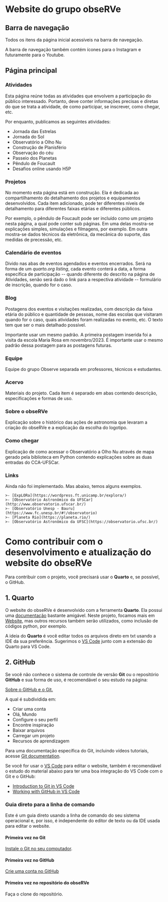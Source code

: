 # Website do grupo obseRVe

## Barra de navegação

Todos os itens da página inicial acessíveis na barra de navegação.

A barra de navegação também contém ícones para o Instagram e futuramente para o Youtube.

## Página principal

### Atividades

Esta página reúne todas as atividades que envolvem a participação do público interessado. Portanto, deve conter informações precisas e diretas do que se trata a atividade, de como participar, se inscrever, como chegar, etc.

Por enquanto, publicamos as seguintes atividades:

- Jornada das Estrelas
- Jornada do Sol
- Observatório a Olho Nu
- Construção de Planisfério
- Observação do céu
- Passeio dos Planetas
- Pêndulo de Foucault
- Desafios online usando H5P

### Projetos

No momento esta página está em construção. Ela é dedicada ao compartilhamento do detalhamento dos projetos e equipamentos desenvolvidos. Cada item adicionado, pode ter diferentes níveis de detalhamento para diferentes faixas etárias e diferentes públicos. 

Por exemplo, o pêndulo de Foucault pode ser incluído como um projeto nesta página, a qual pode conter sub páginas. Em uma delas mostra-se explicações simples, simulações e filmagens, por exemplo. Em outra mostra-se dados técnicos da eletrônica, da mecânica do suporte, das medidas de precessão, etc.

### Calendário de eventos

Divido nas abas de eventos agendados e eventos encerrados. Será na forma de um *quarto.org listing*, cada evento conterá a data, a forma específica de participação -- quando diferente do descrito na página de Atividades, senão será dado o link para a respectiva atividade -- formulário de inscrição, quando for o caso.

### Blog

Postagens dos eventos e visitações realizadas, com descrição da faixa etária do público e quantidade de pessoas, nome das escolas que visitaram quando for o caso, quais atividades foram realizadas no evento, etc. O texto tem que ser o mais detalhado possível.

Importante usar um mesmo padrão. A primeira postagem inserida foi a visita da escola Maria Rosa em novembro/2023. É importante usar o mesmo padrão dessa postagem para as postagens futuras.

### Equipe

Equipe do grupo Observe separada em professores, técnicos e estudantes.

### Acervo

Materiais do projeto. Cada item é separado em abas contendo descrição, especificações e formas de uso.

### Sobre o obseRVe

Explicação sobre o histórico das ações de astronomia que levaram a criação do obseRVe e a explicação da escolha do logotipo.

### Como chegar

Explicação de como acessar o Observatório a Olho Nu através de mapa gerado pela biblioteca em Python contendo explicações sobre as duas entradas do CCA-UFSCar.

### Links

Ainda não foi implementado. Mas abaixo, temos alguns exemplos.

    >- [ExpLORa](https://wordpress.ft.unicamp.br/explora/)
    >- [Observatório Astronômico da UFSCar](http://www.observatorio.ufscar.br/)
    >- [Observatório Unesp - Bauru](https://www.fc.unesp.br/#!/observatorio)
    >- [Planeta Rio](https://planeta.rio/)
    >- [Observatório Astronômico da UFSC](https://observatorio.ufsc.br/)


# Como contribuir com o desenvolvimento e atualização do website do obseRVe

Para contribuir com o projeto, você precisará usar o **Quarto** e, se possível, o GitHub.

## 1. Quarto

O website do obseRVe é desenvolvido com a ferramenta **Quarto**. Ela possui uma [documentação](https://quarto.org/) bastante amigável. Neste projeto, focamos mais em [Website](https://quarto.org/docs/websites/), mas outros recursos também serão utilizados, como inclusão de códigos python, por exemplo.

A ideia do **Quarto** é você editar todos os arquivos direto em txt usando a IDE da sua preferência. Sugerimos o [VS Code](https://code.visualstudio.com/) junto com a extensão do Quarto para VS Code.

## 2. GitHub

Se você não conhece o sistema de controle de versão **Git** ou o repositório **GitHub** e sua forma de uso, é recomendável o seu estudo na página:

[Sobre o GitHub e o Git.](https://docs.github.com/pt/get-started/start-your-journey/about-github-and-git)

A qual é subdividida em:

- Criar uma conta
- Olá, Mundo
- Configure o seu perfil
- Encontre inspiração
- Baixar arquivos
- Carregar um projeto
- Recursos de aprendizagem

Para uma documentação específica do Git, incluindo vídeos tutoriais, acesse [Git documentation](https://git-scm.com/doc).

Se você for usar o [VS Code](https://code.visualstudio.com/) para editar o website, também é recomendável o estudo do material abaixo para ter uma boa integração do VS Code com o Git e o GitHub:

- [Introduction to Git in VS Code](https://code.visualstudio.com/docs/sourcecontrol/intro-to-git)
- [Working with GitHub in VS Code](https://code.visualstudio.com/docs/sourcecontrol/github)


### Guia direto para a linha de comando

Este é um guia direto usando a linha de comando do seu sistema operacional e, por isso, é independente do editor de texto ou da IDE usada para editar o website.

#### Primeira vez no Git

[Instale o Git no seu computador](https://git-scm.com/downloads).

#### Primeira vez no GitHub

[Crie uma conta no GitHub](https://docs.github.com/pt/get-started/start-your-journey/creating-an-account-on-github)

#### Primeira vez no repositório do obseRVe

Faça o clone do repositório.